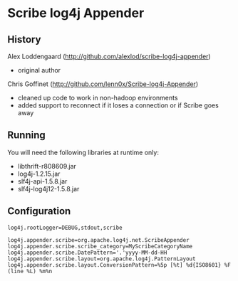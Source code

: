 Scribe log4j Appender
===

History
---

Alex Loddengaard (http://github.com/alexlod/scribe-log4j-appender)

 * original author

Chris Goffinet (http://github.com/lenn0x/Scribe-log4j-Appender)

 * cleaned up code to work in non-hadoop environments
 * added support to reconnect if it loses a connection or if Scribe goes away

Running
---

You will need the following libraries at runtime only:

 * libthrift-r808609.jar
 * log4j-1.2.15.jar
 * slf4j-api-1.5.8.jar
 * slf4j-log4j12-1.5.8.jar

Configuration
---

	log4j.rootLogger=DEBUG,stdout,scribe
	
	log4j.appender.scribe=org.apache.log4j.net.ScribeAppender
	log4j.appender.scribe.scribe_category=MyScribeCategoryName
	log4j.appender.scribe.DatePattern='.'yyyy-MM-dd-HH
	log4j.appender.scribe.layout=org.apache.log4j.PatternLayout
	log4j.appender.scribe.layout.ConversionPattern=%5p [%t] %d{ISO8601} %F (line %L) %m%n

